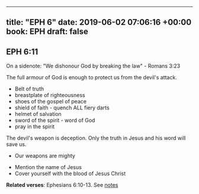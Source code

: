 
---
title: "EPH 6"
date: 2019-06-02 07:06:16 +00:00
book: EPH
draft: false
---

## EPH 6:11

On a sidenote: "We dishonour God by breaking the law" - Romans 3:23

The full armour of God is enough to protect us from the devil's attack.

- Belt of truth
- breastplate of righteousness
- shoes of the gospel of peace
- shield of faith - quench ALL fiery darts
- helmet of salvation
- sword of the spirit - word of God
- pray in the spirit

The devil's weapon is deception. Only the truth in Jesus and his word will save us.

- Our weapons are mighty

* Mention the name of Jesus
* Cover yourself with the blood of Jesus Christ

**Related verses**: Ephesians 6:10-13. See [notes](https://my.bible.com/notes/3177631358500200858)

